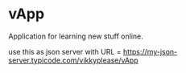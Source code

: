 # vApp
Application for learning new stuff online.


use this as json server with URL = https://my-json-server.typicode.com/vikkyplease/vApp
